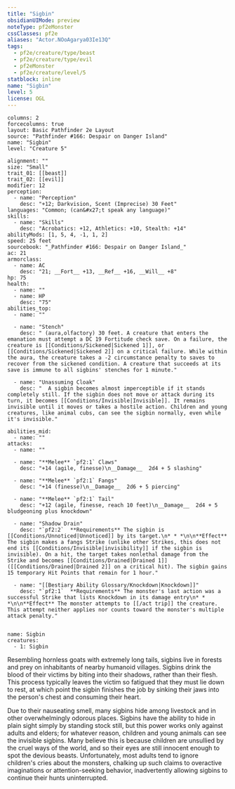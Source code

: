 ```yaml
---
title: "Sigbin"
obsidianUIMode: preview
noteType: pf2eMonster
cssClasses: pf2e
aliases: "Actor.NOoAgarya03Ie13Q" 
tags:
  - pf2e/creature/type/beast
  - pf2e/creature/type/evil
  - pf2eMonster
  - pf2e/creature/level/5
statblock: inline
name: "Sigbin"
level: 5
license: OGL
---
```


```statblock
columns: 2
forcecolumns: true
layout: Basic Pathfinder 2e Layout
source: "Pathfinder #166: Despair on Danger Island"
name: "Sigbin"
level: "Creature 5"

alignment: ""
size: "Small"
trait_01: [[beast]]
trait_02: [[evil]]
modifier: 12
perception:
  - name: "Perception"
    desc: "+12; Darkvision, Scent (Imprecise) 30 Feet"
languages: "Common; (can&#x27;t speak any language)"
skills:
  - name: "Skills"
    desc: "Acrobatics: +12, Athletics: +10, Stealth: +14"
abilityMods: [1, 5, 4, -1, 1, 2]
speed: 25 feet
sourcebook: "_Pathfinder #166: Despair on Danger Island_"
ac: 21
armorclass:
  - name: AC
    desc: "21; __Fort__ +13, __Ref__ +16, __Will__ +8"
hp: 75
health:
  - name: ""
  - name: HP
    desc: "75"
abilities_top:
  - name: ""

  - name: "Stench"
    desc: " (aura,olfactory) 30 feet. A creature that enters the emanation must attempt a DC 19 Fortitude check save. On a failure, the creature is [[Conditions/Sickened|Sickened 1]], or [[Conditions/Sickened|Sickened 2]] on a critical failure. While within the aura, the creature takes a -2 circumstance penalty to saves to recover from the sickened condition. A creature that succeeds at its save is immune to all sigbins' stenches for 1 minute."

  - name: "Unassuming Cloak"
    desc: "  A sigbin becomes almost imperceptible if it stands completely still. If the sigbin does not move or attack during its turn, it becomes [[Conditions/Invisible|Invisible]]. It remains invisible until it moves or takes a hostile action. Children and young creatures, like animal cubs, can see the sigbin normally, even while it's invisible."

abilities_mid:
  - name: ""
attacks:
  - name: ""

  - name: "**Melee** `pf2:1` Claws"
    desc: "+14 (agile, finesse)\n__Damage__  2d4 + 5 slashing"

  - name: "**Melee** `pf2:1` Fangs"
    desc: "+14 (finesse)\n__Damage__  2d6 + 5 piercing"

  - name: "**Melee** `pf2:1` Tail"
    desc: "+12 (agile, finesse, reach 10 feet)\n__Damage__  2d4 + 5 bludgeoning plus knockdown"

  - name: "Shadow Drain"
    desc: "`pf2:2`  **Requirements** The sigbin is [[Conditions/Unnoticed|Unnoticed]] by its target.\n* * *\n\n**Effect** The sigbin makes a fangs Strike (unlike other Strikes, this does not end its [[Conditions/Invisible|invisibility]] if the sigbin is invisible). On a hit, the target takes nonlethal damage from the Strike and becomes [[Conditions/Drained|Drained 1]] ([[Conditions/Drained|Drained 2]] on a critical hit). The sigbin gains 15 temporary Hit Points that remain for 1 hour."

  - name: "[[Bestiary Ability Glossary/Knockdown|Knockdown]]"
    desc: "`pf2:1`  **Requirements** The monster's last action was a successful Strike that lists Knockdown in its damage entry\n* * *\n\n**Effect** The monster attempts to [[/act trip]] the creature. This attempt neither applies nor counts toward the monster's multiple attack penalty."
 
```

```encounter-table
name: Sigbin
creatures:
  - 1: Sigbin
```



Resembling hornless goats with extremely long tails, sigbins live in forests and prey on inhabitants of nearby humanoid villages. Sigbins drink the blood of their victims by biting into their shadows, rather than their flesh. This process typically leaves the victim so fatigued that they must lie down to rest, at which point the sigbin finishes the job by sinking their jaws into the person's chest and consuming their heart.

Due to their nauseating smell, many sigbins hide among livestock and in other overwhelmingly odorous places. Sigbins have the ability to hide in plain sight simply by standing stock still, but this power works only against adults and elders; for whatever reason, children and young animals can see the invisible sigbins. Many believe this is because children are unsullied by the cruel ways of the world, and so their eyes are still innocent enough to spot the devious beasts. Unfortunately, most adults tend to ignore children's cries about the monsters, chalking up such claims to overactive imaginations or attention-seeking behavior, inadvertently allowing sigbins to continue their hunts uninterrupted.
